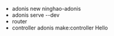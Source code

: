 - adonis new ninghao-adonis
- adonis serve --dev
- router
- controller
  adonis make:controller Hello